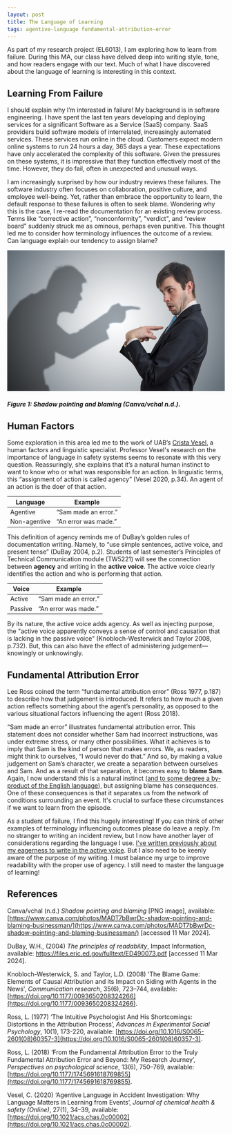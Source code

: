 ```yaml
---
layout: post
title: The Language of Learning
tags: agentive-language fundamental-attribution-error
---
```


As part of my research project (EL6013), I am exploring how to learn from failure. During this MA, our class have delved deep into writing style, tone, and how readers engage with our text. Much of what I have discovered about the language of learning is interesting in this context.

## Learning From Failure

I should explain why I’m interested in failure! My background is in software engineering. I have spent the last ten years developing and deploying services for a significant Software as a Service (SaaS) company. SaaS providers build software models of interrelated, increasingly automated services. These services run online in the cloud. Customers expect modern online systems to run 24 hours a day, 365 days a year. These expectations have only accelerated the complexity of this software. Given the pressures on these systems, it is impressive that they function effectively most of the time. However, they do fail, often in unexpected and unusual ways.

I am increasingly surprised by how our industry reviews these failures. The software industry often focuses on collaboration, positive culture, and employee well-being. Yet, rather than embrace the opportunity to learn, the default response to these failures is often to seek blame. Wondering why this is the case, I re-read the documentation for an existing review process. Terms like “corrective action”, “nonconformity”, "verdict", and “review board” suddenly struck me as ominous, perhaps even punitive. This thought led me to consider how terminology influences the outcome of a review. Can language explain our tendency to assign blame?

![PNG image representing blame by illustrating a shadow pointing at a businessman](https://github.com/Sterling-Cooper/Sterling-Cooper.github.io/blob/main/_assets/language-blame.png?raw=true)
##### Figure 1: Shadow pointing and blaming (Canva/vchal n.d.).

## Human Factors

Some exploration in this area led me to the work of UAB’s [Crista Vesel](https://www.uab.edu/engineering/asem/people/faculty-directory/crista-vesel), a human factors and linguistic specialist. Professor Vesel's research on the importance of language in safety systems seems to resonate with this very question. Reassuringly, she explains that it’s a natural human instinct to want to know who or what was responsible for an action. In linguistic terms, this “assignment of action is called agency” (Vesel 2020, p.34). An agent of an action is the doer of that action.

| Language | Example |
| --- | ----------- |
| Agentive | “Sam made an error.” |
| Non-agentive | “An error was made.” |

This definition of agency reminds me of DuBay’s golden rules of documentation writing. Namely, to “use simple sentences, active voice, and present tense” (DuBay 2004, p.2). Students of last semester’s Principles of Technical Communication module (TW5221) will see the connection between **agency** and writing in the **active voice**. The active voice clearly identifies the action and who is performing that action.

| Voice | Example |
| --- | ----------- |
| Active | “Sam made an error.” |
| Passive | “An error was made.” |

By its nature, the active voice adds agency. As well as injecting purpose, the "active voice apparently conveys a sense of control and causation that is lacking in the passive voice" (Knobloch-Westerwick and Taylor 2008, p.732). But, this can also have the effect of administering judgement—knowingly or unknowingly.

## Fundamental Attribution Error

Lee Ross coined the term “fundamental attribution error” (Ross 1977, p.187) to describe how that judgement is introduced. It refers to how much a given action reflects something about the agent’s personality, as opposed to the various situational factors influencing the agent (Ross 2018).

“Sam made an error” illustrates fundamental attribution error. This statement does not consider whether Sam had incorrect instructions, was under extreme stress, or many other possibilities. What it achieves is to imply that Sam is the kind of person that makes errors. We, as readers, might think to ourselves, “I would never do that.” And so, by making a value judgement on Sam’s character, we create a separation between ourselves and Sam. And as a result of that separation, it becomes easy to **blame Sam**. Again, I now understand this is a natural instinct ([and to some degree a by-product of the English language](https://www.youtube.com/watch?v=I64RtGofPW8&t=3270s)), but assigning blame has consequences. One of these consequences is that it separates us from the network of conditions surrounding an event. It's crucial to surface these circumstances if we want to learn from the episode.

As a student of failure, I find this hugely interesting! If you can think of other examples of terminology influencing outcomes please do leave a reply. I’m no stranger to writing an incident review, but I now have another layer of considerations regarding the language I use. [I've written previously about my eagerness to write in the active voice](https://sterling-cooper.github.io/2024/03/04/challenges-of-internal-documentation.html). But I also need to be keenly aware of the purpose of my writing. I must balance my urge to improve readability with the proper use of agency. I still need to master the language of learning!

## References

Canva/vchal (n.d.) _Shadow pointing and blaming_ [PNG image], available: [https://www.canva.com/photos/MADT7bBwrDc-shadow-pointing-and-blaming-businessman/](https://www.canva.com/photos/MADT7bBwrDc-shadow-pointing-and-blaming-businessman/) [accessed 11 Mar 2024].

DuBay, W.H., (2004) _The principles of readability_, Impact Information, available: https://files.eric.ed.gov/fulltext/ED490073.pdf [accessed 11 Mar 2024].

Knobloch-Westerwick, S. and Taylor, L.D. (2008) 'The Blame Game: Elements of Causal Attribution and its Impact on Siding with Agents in the News', _Communication research_, 35(6), 723–744, available: [https://doi.org/10.1177/0093650208324266](https://doi.org/10.1177/0093650208324266).

Ross, L. (1977) ‘The Intuitive Psychologist And His Shortcomings: Distortions in the Attribution Process’, _Advances in Experimental Social Psychology_, 10(1), 173-220, available: [https://doi.org/10.1016/S0065-2601(08)60357-3](https://doi.org/10.1016/S0065-2601(08)60357-3).

Ross, L. (2018) ‘From the Fundamental Attribution Error to the Truly Fundamental Attribution Error and Beyond: My Research Journey’, _Perspectives on psychological science_, 13(6), 750–769, available: [https://doi.org/10.1177/1745691618769855](https://doi.org/10.1177/1745691618769855).

Vesel, C. (2020) ‘Agentive Language in Accident Investigation: Why Language Matters in Learning from Events’, _Journal of chemical health & safety (Online)_, 27(1), 34–39, available: [https://doi.org/10.1021/acs.chas.0c00002](https://doi.org/10.1021/acs.chas.0c00002).
